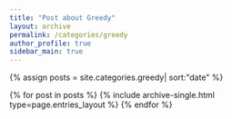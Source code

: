 ```yaml
---
title: "Post about Greedy"
layout: archive
permalink: /categories/greedy
author_profile: true
sidebar_main: true
---
```


{% assign posts = site.categories.greedy| sort:"date" %}

{% for post in posts %}
  {% include archive-single.html type=page.entries_layout %}
{% endfor %}

